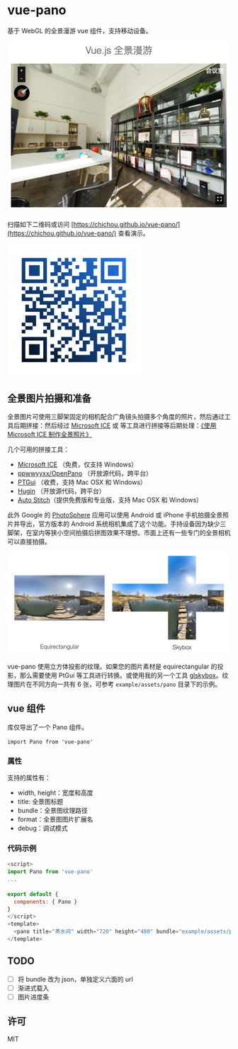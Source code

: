 # vue-pano

基于 WebGL 的全景漫游 vue 组件，支持移动设备。

![截图](screen.png)



扫描如下二维码或访问 [https://chichou.github.io/vue-pano/](https://chichou.github.io/vue-pano/) 查看演示。

![二维码](qrcode.png)

## 全景图片拍摄和准备

全景图片可使用三脚架固定的相机配合广角镜头拍摄多个角度的照片，然后通过工具后期拼接：然后经过 [Microsoft ICE](http://research.microsoft.com/en-us/um/redmond/projects/ice/) 或 等工具进行拼接等后期处理：[《使用 Microsoft ICE 制作全景照片》](https://blog.chichou.me/microsoft-ice-制作全景照片-af114142745d)

几个可用的拼接工具：

* [Microsoft ICE](http://research.microsoft.com/en-us/um/redmond/projects/ice/) （免费，仅支持 Windows）
* [ppwwyyxx/OpenPano](https://github.com/ppwwyyxx/OpenPano) （开放源代码，跨平台）
* [PTGui](https://www.ptgui.com/) （收费，支持 Mac OSX 和 Windows）
* [Hugin](http://hugin.sourceforge.net/) （开放源代码，跨平台）
* [Auto Stitch](http://matthewalunbrown.com/autostitch/autostitch.html)（提供免费版和专业版，支持 Mac OSX 和 Windows）

此外 Google 的 [PhotoSphere](https://www.google.com/streetview/apps/) 应用可以使用 Android 或 iPhone 手机拍摄全景照片并导出，官方版本的 Android 系统相机集成了这个功能。手持设备因为缺少三脚架，在室内等狭小空间拍摄后拼图效果不理想。市面上还有一些专门的全景相机可以直接拍摄。

![两种纹理的区别](texture.png)

vue-pano 使用立方体投影的纹理。如果您的图片素材是 equirectangular 的投影，那么需要使用 PtGui 等工具进行转换。或使用我的另一个工具 [glskybox](https://github.com/ChiChou/glskybox)。纹理图片在不同方向一共有 6 张，可参考 `example/assets/pano` 目录下的示例。

## vue 组件

库仅导出了一个 Pano 组件。

`import Pano from 'vue-pano'`

### 属性

支持的属性有：

* width, height：宽度和高度
* title: 全景图标题
* bundle：全景图纹理路径
* format：全景图图片扩展名
* debug：调试模式

### 代码示例

```javascript
<script>
import Pano from 'vue-pano'
...

export default {
  components: { Pano }
}
</script>
<template>
  <pano title="茶水间" width="720" height="480" bundle="example/assets/pano/pantry/" format="jpg"></pano>
</template>
```

## TODO

- [ ] 将 bundle 改为 json，单独定义六面的 url
- [ ] 渐进式载入
- [ ] 图片进度条

## 许可

MIT

